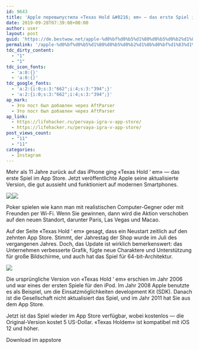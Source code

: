 ```yaml
---
id: 9643
title: 'Apple перевыпустила «Texas Hold &#8216; em» — das erste Spiel in App Store'
date: 2019-09-28T07:39:08+00:00
author: user
layout: post
guid: 'https://de.bestwow.net/apple-%d0%bf%d0%b5%d1%80%d0%b5%d0%b2%d1%8b%d0%bf%d1%83%d1%81%d1%82%d0%b8%d0%bb%d0%b0-texas-hold-em-das-erste-spiel-in-app-store/'
permalink: '/apple-%d0%bf%d0%b5%d1%80%d0%b5%d0%b2%d1%8b%d0%bf%d1%83%d1%81%d1%82%d0%b8%d0%bb%d0%b0-texas-hold-em-das-erste-spiel-in-app-store/'
tdc_dirty_content:
  - "1"
  - "1"
tdc_icon_fonts:
  - 'a:0:{}'
  - 'a:0:{}'
tdc_google_fonts:
  - 'a:2:{i:0;s:3:"662";i:4;s:3:"394";}'
  - 'a:2:{i:0;s:3:"662";i:4;s:3:"394";}'
ap_mark:
  - Это пост был добавлен через AftParser
  - Это пост был добавлен через AftParser
ap_link:
  - https://lifehacker.ru/pervaya-igra-v-app-store/
  - https://lifehacker.ru/pervaya-igra-v-app-store/
post_views_count:
  - "11"
  - "11"
categories:
  - Instagram
---
```

Mehr als 11 Jahre zurück auf das iPhone ging «Texas Hold &#8216; em» — das erste Spiel im App Store. Jetzt veröffentlichte Apple seine aktualisierte Version, die gut aussieht und funktioniert auf modernen Smartphones.

![](https://de.bestwow.net/wp-content/uploads/2019/09/-1.jpg)![](https://de.bestwow.net/wp-content/uploads/2019/09/-2.jpg) 

Poker spielen wie kann man mit realistischen Computer-Gegner oder mit Freunden per Wi-Fi. Wenn Sie gewinnen, dann wird die Aktion verschoben auf den neuen Standort, darunter Paris, Las Vegas und Macao.

Auf der Seite «Texas Hold &#8216; em» gesagt, dass ein Neustart zeitlich auf den zehnten App Store. Stimmt, der Jahrestag der Shop wurde im Juli des vergangenen Jahres. Doch, das Update ist wirklich bemerkenswert: das Unternehmen verbesserte Grafik, fügte neue Charaktere und Unterstützung für große Bildschirme, und auch hat das Spiel für 64-bit-Architektur.

![](https://de.bestwow.net/wp-content/uploads/2019/09/-3.jpg) 

Die ursprüngliche Version von «Texas Hold &#8216; em» erschien im Jahr 2006 und war eines der ersten Spiele für den iPod. Im Jahr 2008 Apple benutzte es als Beispiel, um die Einsatzmöglichkeiten development Kit (SDK). Danach ist die Gesellschaft nicht aktualisiert das Spiel, und im Jahr 2011 hat Sie aus dem App Store.

Jetzt ist das Spiel wieder im App Store verfügbar, wobei kostenlos — die Original-Version kostet 5 US-Dollar. «Texas Holdem» ist kompatibel mit iOS 12 und höher.

<div>
  Download im appstore
</div>